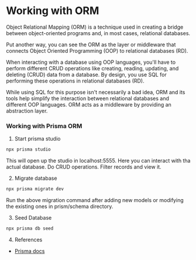# Working with ORM

Object Relational Mapping (ORM) is a technique used in creating a bridge between object-oriented programs and, in most cases, relational databases.

Put another way, you can see the ORM as the layer or middleware that connects Object Oriented Programming (OOP) to relational databases (RD).

When interacting with a database using OOP languages, you'll have to perform different CRUD operations like creating, reading, updating, and deleting (CRUD) data from a database. By design, you use SQL for performing these operations in relational databases (RD).

While using SQL for this purpose isn't necessarily a bad idea, ORM and its tools help simplify the interaction between relational databases and different OOP languages. ORM acts as a middleware by providing an abstraction layer.

### Working with Prisma ORM

1. Start prisma studio

```bash
npx prisma studio
```

This will open up the studio in localhost:5555. Here you can interact with tha actual database. Do CRUD operations. Filter records and view it.

2. Migrate database

```bash
npx prisma migrate dev
```

Run the above migration command after adding new models or modifying the existing ones in prism/schema directory.

3. Seed Database

```bash
npx prisma db seed
```

4. References

-  [Prisma docs](https://www.prisma.io/docs/reference/api-reference)

